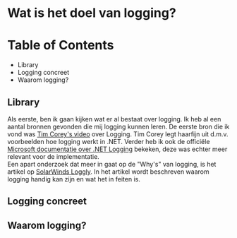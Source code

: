 # Wat is het doel van logging?

# Table of Contents
- Library
- Logging concreet
- Waarom logging?

## Library  
Als eerste, ben ik gaan kijken wat er al bestaat over logging. Ik heb al een aantal bronnen gevonden die mij logging kunnen leren.
De eerste bron die ik vond was [Tim Corey's video](https://www.youtube.com/watch?v=_iryZxv8Rxw&ab_channel=IAmTimCorey) over Logging.
Tim Corey legt haarfijn uit d.m.v. voorbeelden hoe logging werkt in .NET. 
Verder heb ik ook de officiële [Microsoft documentatie over .NET Logging](https://docs.microsoft.com/en-us/dotnet/core/extensions/logging?tabs=command-line) bekeken, deze was echter meer relevant voor de implementatie.  
Een apart onderzoek dat meer in gaat op de "Why's" van logging, is het artikel op [SolarWinds Loggly](https://www.loggly.com/ultimate-guide/net-logging-basics/). In het artikel wordt beschreven waarom logging handig kan zijn en wat het in feiten is.  

## Logging concreet  
  
## Waarom logging?
